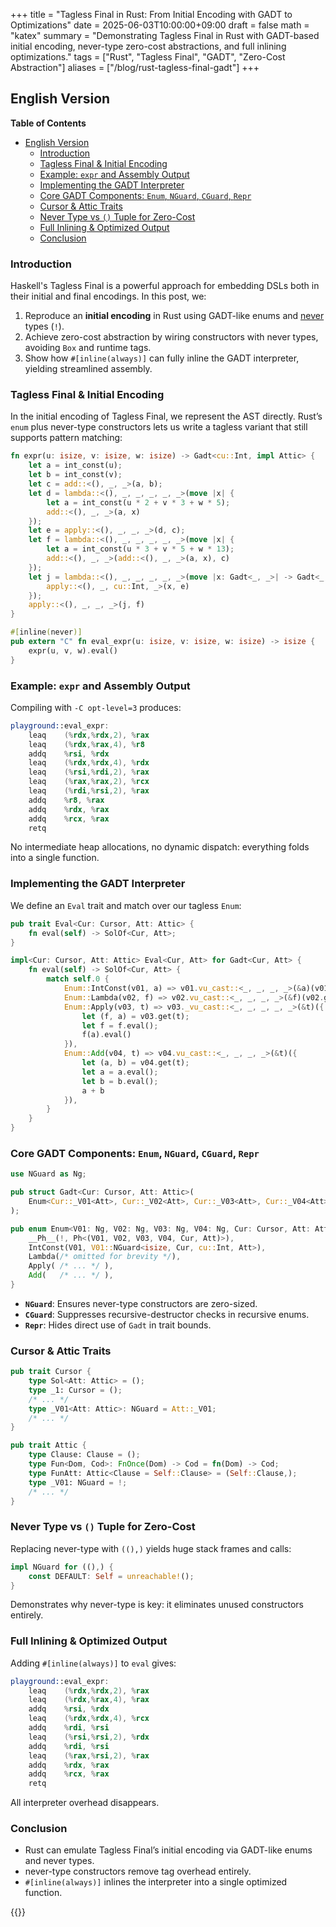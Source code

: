 +++
title = "Tagless Final in Rust: From Initial Encoding with GADT to Optimizations"
date = 2025-06-03T10:00:00+09:00
draft = false
math = "katex"
summary = "Demonstrating Tagless Final in Rust with GADT-based initial encoding, never-type zero-cost abstractions, and full inlining optimizations."
tags = ["Rust", "Tagless Final", "GADT", "Zero-Cost Abstraction"]
aliases = ["/blog/rust-tagless-final-gadt"]
+++


## English Version

**Table of Contents**

- [English Version](#english-version)
  - [Introduction](#introduction)
  - [Tagless Final \& Initial Encoding](#tagless-final--initial-encoding)
  - [Example: `expr` and Assembly Output](#example-expr-and-assembly-output)
  - [Implementing the GADT Interpreter](#implementing-the-gadt-interpreter)
  - [Core GADT Components: `Enum`, `NGuard`, `CGuard`, `Repr`](#core-gadt-components-enum-nguard-cguard-repr)
  - [Cursor \& Attic Traits](#cursor--attic-traits)
  - [Never Type vs `()` Tuple for Zero-Cost](#never-type-vs--tuple-for-zero-cost)
  - [Full Inlining \& Optimized Output](#full-inlining--optimized-output)
  - [Conclusion](#conclusion)

### Introduction

Haskell's Tagless Final is a powerful approach for embedding DSLs both in their initial and final encodings. In this post, we:

1. Reproduce an **initial encoding** in Rust using GADT-like enums and [never](https://doc.rust-lang.org/std/primitive.never.html) types (`!`).
2. Achieve zero-cost abstraction by wiring constructors with never types, avoiding `Box` and runtime tags.
3. Show how `#[inline(always)]` can fully inline the GADT interpreter, yielding streamlined assembly.

### Tagless Final & Initial Encoding

In the initial encoding of Tagless Final, we represent the AST directly. Rust’s `enum` plus never-type constructors lets us write a tagless variant that still supports pattern matching:

```rust
fn expr(u: isize, v: isize, w: isize) -> Gadt<cu::Int, impl Attic> {
    let a = int_const(u);
    let b = int_const(v);
    let c = add::<(), _, _>(a, b);
    let d = lambda::<(), _, _, _, _, _>(move |x| {
        let a = int_const(u * 2 + v * 3 + w * 5);
        add::<(), _, _>(a, x)
    });
    let e = apply::<(), _, _, _>(d, c);
    let f = lambda::<(), _, _, _, _, _>(move |x| {
        let a = int_const(u * 3 + v * 5 + w * 13);
        add::<(), _, _>(add::<(), _, _>(a, x), c)
    });
    let j = lambda::<(), _, _, _, _, _>(move |x: Gadt<_, _>| -> Gadt<_, _> {
        apply::<(), _, cu::Int, _>(x, e)
    });
    apply::<(), _, _, _>(j, f)
}

#[inline(never)]
pub extern "C" fn eval_expr(u: isize, v: isize, w: isize) -> isize {
    expr(u, v, w).eval()
}
```

### Example: `expr` and Assembly Output

Compiling with `-C opt-level=3` produces:

```asm
playground::eval_expr:
	leaq	(%rdx,%rdx,2), %rax
	leaq	(%rdx,%rax,4), %r8
	addq	%rsi, %rdx
	leaq	(%rdx,%rdx,4), %rdx
	leaq	(%rsi,%rdi,2), %rax
	leaq	(%rax,%rax,2), %rcx
	leaq	(%rdi,%rsi,2), %rax
	addq	%r8, %rax
	addq	%rdx, %rax
	addq	%rcx, %rax
	retq
```

No intermediate heap allocations, no dynamic dispatch: everything folds into a single function.

### Implementing the GADT Interpreter

We define an `Eval` trait and match over our tagless `Enum`:

```rust
pub trait Eval<Cur: Cursor, Att: Attic> {
    fn eval(self) -> SolOf<Cur, Att>;
}

impl<Cur: Cursor, Att: Attic> Eval<Cur, Att> for Gadt<Cur, Att> {
    fn eval(self) -> SolOf<Cur, Att> {
        match self.0 {
            Enum::IntConst(v01, a) => v01.vu_cast::<_, _, _, _>(&a)(v01.get(a)),
            Enum::Lambda(v02, f) => v02.vu_cast::<_, _, _, _>(&f)(v02.get(f)),
            Enum::Apply(v03, t) => v03._vu_cast::<_, _, _, _, _>(&t)({
                let (f, a) = v03.get(t);
                let f = f.eval();
                f(a).eval()
            }),
            Enum::Add(v04, t) => v04.vu_cast::<_, _, _, _>(&t)({
                let (a, b) = v04.get(t);
                let a = a.eval();
                let b = b.eval();
                a + b
            }),
        }
    }
}
```

### Core GADT Components: `Enum`, `NGuard`, `CGuard`, `Repr`

```rust
use NGuard as Ng;

pub struct Gadt<Cur: Cursor, Att: Attic>(
    Enum<Cur::_V01<Att>, Cur::_V02<Att>, Cur::_V03<Att>, Cur::_V04<Att>, Cur, Att>,
);

pub enum Enum<V01: Ng, V02: Ng, V03: Ng, V04: Ng, Cur: Cursor, Att: Attic> {
    __Ph__(!, Ph<(V01, V02, V03, V04, Cur, Att)>),
    IntConst(V01, V01::NGuard<isize, Cur, cu::Int, Att>),
    Lambda(/* omitted for brevity */),
    Apply( /* ... */ ),
    Add(   /* ... */ ),
}
```

* **`NGuard`**: Ensures never-type constructors are zero-sized.
* **`CGuard`**: Suppresses recursive-destructor checks in recursive enums.
* **`Repr`**: Hides direct use of `Gadt` in trait bounds.

### Cursor & Attic Traits

```rust
pub trait Cursor {
    type Sol<Att: Attic> = ();
    type _1: Cursor = ();
    /* ... */
    type _V01<Att: Attic>: NGuard = Att::_V01;
    /* ... */
}

pub trait Attic {
    type Clause: Clause = ();
    type Fun<Dom, Cod>: FnOnce(Dom) -> Cod = fn(Dom) -> Cod;
    type FunAtt: Attic<Clause = Self::Clause> = (Self::Clause,);
    type _V01: NGuard = !;
    /* ... */
}
```

### Never Type vs `()` Tuple for Zero-Cost

Replacing never-type with `((),)` yields huge stack frames and calls:

```rust
impl NGuard for ((),) {
    const DEFAULT: Self = unreachable!();
}
```

Demonstrates why never-type is key: it eliminates unused constructors entirely.

### Full Inlining & Optimized Output

Adding `#[inline(always)]` to `eval` gives:

```asm
playground::eval_expr:
	leaq	(%rdx,%rdx,2), %rax
	leaq	(%rdx,%rax,4), %rax
	addq	%rsi, %rdx
	leaq	(%rdx,%rdx,4), %rcx
	addq	%rdi, %rsi
	leaq	(%rsi,%rsi,2), %rdx
	addq	%rdi, %rsi
	leaq	(%rax,%rsi,2), %rax
	addq	%rdx, %rax
	addq	%rcx, %rax
	retq
```

All interpreter overhead disappears.

### Conclusion

* Rust can emulate Tagless Final’s initial encoding via GADT-like enums and never types.
* never-type constructors remove tag overhead entirely.
* `#[inline(always)]` inlines the interpreter into a single optimized function.

{{<post-socials page_content_type="blog" telegram_post_id="29" x_post_id="1899760615893434710">}}
